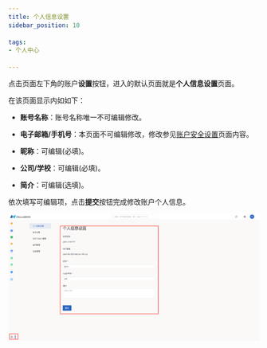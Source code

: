 ```yaml
---
title: 个人信息设置
sidebar_position: 10

tags: 
- 个人中心

---
```


点击页面左下角的账户**设置**按钮，进入的默认页面就是**个人信息设置**页面。

在该页面显示内如如下：

+ **账号名称**：账号名称唯一不可编辑修改。

+ **电子邮箱/手机号**：本页面不可编辑修改，修改参见[账户安全设置](../security/index.md)页面内容。

+ **昵称**：可编辑(必填)。

+ **公司/学校**：可编辑(必填)。

+ **简介**：可编辑(选填)。

依次填写可编辑项，点击**提交**按钮完成修改账户个人信息。

![个人信息页面](./个人信息.png "个人信息页面")